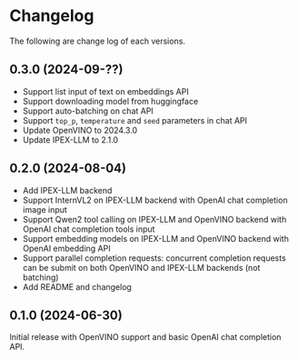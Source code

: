 # Changelog

The following are change log of each versions.

## 0.3.0 (2024-09-??)

- Support list input of text on embeddings API
- Support downloading model from huggingface
- Support auto-batching on chat API
- Support `top_p`, `temperature` and `seed` parameters in chat API
- Update OpenVINO to 2024.3.0
- Update IPEX-LLM to 2.1.0

## 0.2.0 (2024-08-04)

- Add IPEX-LLM backend
- Support InternVL2 on IPEX-LLM backend with OpenAI chat completion image input
- Support Qwen2 tool calling on IPEX-LLM and OpenVINO backend with OpenAI chat completion tools input
- Support embedding models on IPEX-LLM and OpenVINO backend with OpenAI embedding API
- Support parallel completion requests: concurrent completion requests can be submit on both OpenVINO and IPEX-LLM backends (not batching)
- Add README and changelog

## 0.1.0 (2024-06-30)

Initial release with OpenVINO support and basic OpenAI chat completion API.